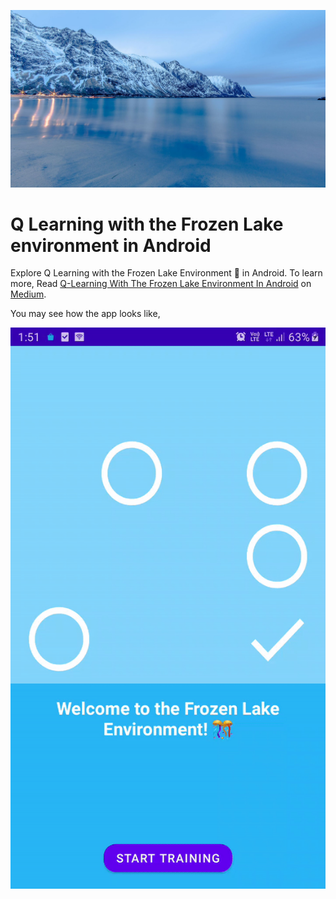 

![frozen_lake](repo_images/frozen_lake.jpg)

# Q Learning with the Frozen Lake environment in Android

Explore Q Learning with the Frozen Lake Environment 🥶 in Android.
To learn more, Read [Q-Learning With The Frozen Lake Environment In Android](https://heartbeat.fritz.ai/q-learning-with-the-frozen-lake-environment-in-android-937cf48dcc52) on [Medium](https://medium.com/@equipintelligence).

You may see how the app looks like,

![results](repo_images/results.gif)
